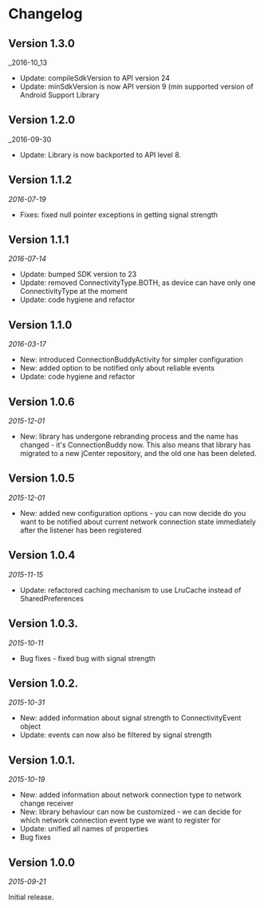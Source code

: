 Changelog
=========

## Version 1.3.0 
_2016-10_13

* Update: compileSdkVersion to API version 24
* Update: minSdkVersion is now API version 9 (min supported version of Android Support Library

## Version 1.2.0

_2016-09-30

* Update: Library is now backported to API level 8.

## Version 1.1.2

_2016-07-19_

* Fixes: fixed null pointer exceptions in getting signal strength

## Version 1.1.1

_2016-07-14_

* Update: bumped SDK version to 23
* Update: removed ConnectivityType.BOTH, as device can have only one ConnectivityType at the moment
* Update: code hygiene and refactor

## Version 1.1.0

_2016-03-17_

* New: introduced ConnectionBuddyActivity for simpler configuration
* New: added option to be notified only about reliable events
* Update: code hygiene and refactor

## Version 1.0.6

_2015-12-01_

* New: library has undergone rebranding process and the name has changed - it's ConnectionBuddy now. This also means that library has
        migrated to a new jCenter repository, and the old one has been deleted.

## Version 1.0.5

_2015-12-01_

* New: added new configuration options - you can now decide do you want to be notified about current network connection state
        immediately after the listener has been registered

## Version 1.0.4

_2015-11-15_

* Update: refactored caching mechanism to use LruCache instead of SharedPreferences

## Version 1.0.3.

_2015-10-11_

* Bug fixes - fixed bug with signal strength

## Version 1.0.2.
_2015-10-31_

* New: added information about signal strength to ConnectivityEvent object
* Update: events can now also be filtered by signal strength

## Version 1.0.1.

_2015-10-19_

* New: added information about network connection type to network change receiver
* New: library behaviour can now be customized - we can decide for which network connection event type we want to register for
* Update: unified all names of properties
* Bug fixes 

## Version 1.0.0

_2015-09-21_

Initial release.